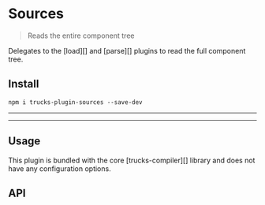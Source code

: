 # Sources

> Reads the entire component tree

Delegates to the [load][] and [parse][] plugins to read the full component tree.

## Install

```
npm i trucks-plugin-sources --save-dev
```

***
<!-- @toc -->
***

## Usage

This plugin is bundled with the core [trucks-compiler][] library and does not have any configuration options.

## API

<? @exec mkapi src/index.js --level=3 ?>

<? @include ../../../documents/license.md ?>
<? @include ../../../documents/links.md ?>
